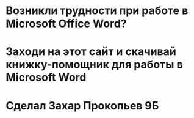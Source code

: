 # Возникли трудности при работе в Microsoft Office Word?
# Заходи на этот сайт и скачивай книжку-помощник для работы в Microsoft Word
#
# Сделал Захар Прокопьев 9Б
